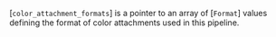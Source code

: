 [`color_attachment_formats`] is a pointer to an array of [`Format`]
values defining the format of color attachments used in this pipeline.